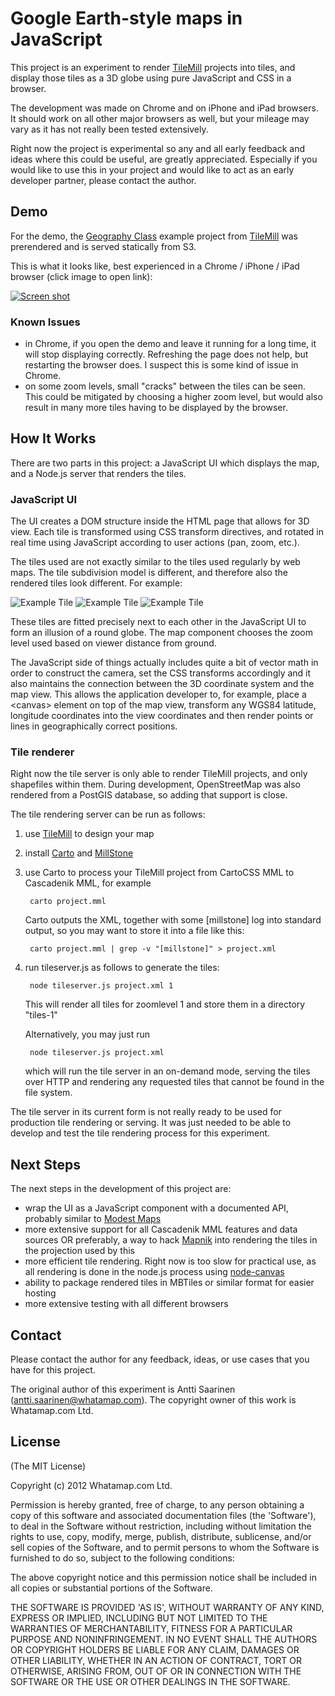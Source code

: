 Google Earth-style maps in JavaScript 
===

This project is an experiment to render [TileMill](https://github.com/mapbox/tilemill) projects into tiles, and display those tiles as a 3D globe using pure JavaScript and CSS in a browser. 

The development was made on Chrome and on iPhone and iPad browsers. It should work on all other major browsers as well, but your mileage may vary as it has not really been tested extensively.

Right now the project is experimental so any and all early feedback and ideas where this could be useful, are greatly appreciated. Especially if you would like to use this in your project and would like to act as an early developer partner, please contact the author.

## Demo

For the demo, the [Geography Class](http://tiles.mapbox.com/mapbox/map/geography-class#4.00/0.00/0.00) example project from [TileMill](https://github.com/mapbox/tilemill) was prerendered and is served statically from S3.

This is what it looks like, best experienced in a Chrome / iPhone / iPad browser (click image to open link):

[![Screen shot](http://spherical-test.s3-website-us-west-1.amazonaws.com/spherical-map-screenshot.png)](http://spherical-test.s3-website-us-west-1.amazonaws.com/)

### Known Issues

* in Chrome, if you open the demo and leave it running for a long time, it will stop displaying correctly. Refreshing the page does not help, but restarting the browser does. I suspect this is some kind of issue in Chrome.
* on some zoom levels, small "cracks" between the tiles can be seen. This could be mitigated by choosing a higher zoom level, but would also result in many more tiles having to be displayed by the browser.

## How It Works

There are two parts in this project: a JavaScript UI which displays the map, and a Node.js server that renders the tiles. 

### JavaScript UI

The UI creates a DOM structure inside the HTML page that allows for 3D view. Each tile is transformed using CSS transform directives, and rotated in real time using JavaScript according to user actions (pan, zoom, etc.).

The tiles used are not exactly similar to the tiles used regularly by web maps. The tile subdivision model is different, and therefore also the rendered tiles look different. For example:

![Example Tile](http://spherical-test.s3-website-us-west-1.amazonaws.com/tiles-1/2-5.png)
![Example Tile](http://spherical-test.s3-website-us-west-1.amazonaws.com/tiles-1/1-5.png)
![Example Tile](http://spherical-test.s3-website-us-west-1.amazonaws.com/tiles-1/0-0.png)

These tiles are fitted precisely next to each other in the JavaScript UI to form an illusion of a round globe. The map component chooses the zoom level used based on viewer distance from ground. 

The JavaScript side of things actually includes quite a bit of vector math in order to construct the camera, set the CSS transforms accordingly and it also maintains the connection between the 3D coordinate system and the map view. This allows the application developer to, for example, place a \<canvas\> element on top of the map view, transform any WGS84 latitude, longitude coordinates into the view coordinates and then render points or lines in geographically correct positions.

### Tile renderer 

Right now the tile server is only able to render TileMill projects, and only shapefiles within them. During development, OpenStreetMap was also rendered from a PostGIS database, so adding that support is close.

The tile rendering server can be run as follows:

1. use [TileMill](https://github.com/mapbox/tilemill) to design your map
2. install [Carto](https://github.com/mapbox/carto) and [MillStone](https://github.com/mapbox/millstone)
3. use Carto to process your TileMill project from CartoCSS MML to Cascadenik MML, for example

        carto project.mml

    Carto outputs the XML, together with some [millstone] log into standard output, so you may want to store it into a file like this:

        carto project.mml | grep -v "[millstone]" > project.xml

4. run tileserver.js as follows to generate the tiles:

        node tileserver.js project.xml 1

    This will render all tiles for zoomlevel 1 and store them in a directory "tiles-1"

    Alternatively, you may just run

        node tileserver.js project.xml

    which will run the tile server in an on-demand mode, serving the tiles over HTTP and rendering any requested tiles that cannot be found in the file system.

The tile server in its current form is not really ready to be used for production tile rendering or serving. It was just needed to be able to develop and test the tile rendering process for this experiment.

## Next Steps

The next steps in the development of this project are:

* wrap the UI as a JavaScript component with a documented API, probably similar to [Modest Maps](https://github.com/modestmaps/modestmaps-js)
* more extensive support for all Cascadenik MML features and data sources OR preferably, a way to hack [Mapnik](https://github.com/mapnik/mapnik) into rendering the tiles in the projection used by this
* more efficient tile rendering. Right now is too slow for practical use, as all rendering is done in the node.js process using [node-canvas](https://github.com/LearnBoost/node-canvas)
* ability to package rendered tiles in MBTiles or similar format for easier hosting
* more extensive testing with all different browsers

## Contact

Please contact the author for any feedback, ideas, or use cases that you have for this project. 

The original author of this experiment is Antti Saarinen (antti.saarinen@whatamap.com). The copyright owner of this work is Whatamap.com Ltd. 

## License

(The MIT License)

Copyright (c) 2012 Whatamap.com Ltd.

Permission is hereby granted, free of charge, to any person obtaining a copy of this software and associated documentation files (the 'Software'), to deal in the Software without restriction, including without limitation the rights to use, copy, modify, merge, publish, distribute, sublicense, and/or sell copies of the Software, and to permit persons to whom the Software is furnished to do so, subject to the following conditions:

The above copyright notice and this permission notice shall be included in all copies or substantial portions of the Software.

THE SOFTWARE IS PROVIDED 'AS IS', WITHOUT WARRANTY OF ANY KIND, EXPRESS OR IMPLIED, INCLUDING BUT NOT LIMITED TO THE WARRANTIES OF MERCHANTABILITY, FITNESS FOR A PARTICULAR PURPOSE AND NONINFRINGEMENT. IN NO EVENT SHALL THE AUTHORS OR COPYRIGHT HOLDERS BE LIABLE FOR ANY CLAIM, DAMAGES OR OTHER LIABILITY, WHETHER IN AN ACTION OF CONTRACT, TORT OR OTHERWISE, ARISING FROM, OUT OF OR IN CONNECTION WITH THE SOFTWARE OR THE USE OR OTHER DEALINGS IN THE SOFTWARE.